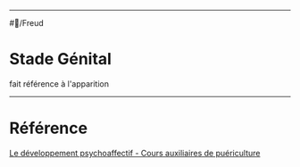 
___
#👤/Freud
# Stade Génital
fait référence à l'apparition
___
# Référence
[Le développement psychoaffectif - Cours auxiliaires de puériculture](https://www.espacesoignant.com/auxiliaire-de-puericulture/ap-module-1-developpement-de-l-enfant/developpement-psychoaffectif#stade-genital) 